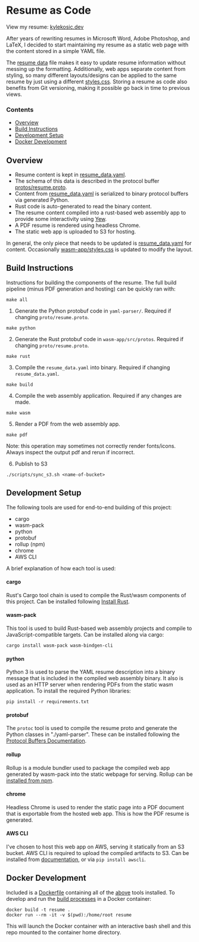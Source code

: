 # Resume as Code

View my resume: [kylekosic.dev](https://kylekosic.dev)


After years of rewriting resumes in Microsoft Word, Adobe Photoshop, and LaTeX, I decided to start maintaining my resume as a static web page with the content stored in a simple YAML file.


The [resume data](resume_data.yaml) file makes it easy to update resume information without messing up the formatting. Additionally, web apps separate content from styling, so many different layouts/designs can be applied to the same resume by just using a different [styles.css](wasm-app/styles.css). Storing a resume as code also benefits from Git versioning, making it possible go back in time to previous views.


### Contents
* [Overview](#overview)
* [Build Instructions](#building)
* [Development Setup](#dev-setup)
* [Docker Development](#docker-dev)


<a name="overview"></a>
## Overview

* Resume content is kept in [resume_data.yaml](resume_data.yaml).
* The schema of this data is described in the protocol buffer [protos/resume.proto](protos/resume.proto).
* Content from [resume_data.yaml](resume_data.yaml) is serialized to binary protocol buffers via generated Python.
* Rust code is auto-generated to read the binary content.
* The resume content compiled into a rust-based web assembly app to provide some interactivity using [Yew](https://yew.rs/docs/en/intro/).
* A PDF resume is rendered using headless Chrome.
* The static web app is uploaded to S3 for hosting.

In general, the only piece that needs to be updated is [resume_data.yaml](resume_data.yaml) for content. Occasionally [wasm-app/styles.css](wasm-app/styles.css) is updated to modify the layout.


<a name="building"></a>
## Build Instructions

Instructions for building the components of the resume. The full build pipeline (minus PDF generation and hosting) can be quickly ran with:
```
make all
```

1. Generate the Python protobuf code in `yaml-parser/`. Required if changing `proto/resume.proto`.
```
make python
```

2. Generate the Rust protobuf code in `wasm-app/src/protos`. Required if changing `proto/resume.proto`.
```
make rust
```

3. Compile the `resume_data.yaml` into binary. Required if changing `resume_data.yaml`.
```
make build
```

4. Compile the web assembly application. Required if any changes are made.
```
make wasm
```

5. Render a PDF from the web assembly app.
```
make pdf
```
Note: this operation may sometimes not correctly render fonts/icons. Always inspect the output pdf and rerun if incorrect.

6. Publish to S3
```
./scripts/sync_s3.sh <name-of-bucket>
```



<a name="dev-setup"></a>
## Development Setup
The following tools are used for end-to-end building of this project:
* cargo
* wasm-pack
* python
* protobuf
* rollup (npm)
* chrome
* AWS CLI

A brief explanation of how each tool is used:

#### cargo
Rust's Cargo tool chain is used to compile the Rust/wasm components of this project. Can be installed following [Install Rust](https://www.rust-lang.org/tools/install).

#### wasm-pack
This tool is used to build Rust-based web assembly projects and compile to JavaScript-compatible targets. Can be installed along via cargo:
```
cargo install wasm-pack wasm-bindgen-cli
```

#### python
Python 3 is used to parse the YAML resume description into a binary message that is included in the compiled web assembly binary. It also is used as an HTTP server when rendering PDFs from the static wasm application. To install the required Python libraries:
```
pip install -r requirements.txt
```

#### protobuf
The `protoc` tool is used to compile the resume proto and generate the Python classes in "./yaml-parser". These can be installed following the [Protocol Buffers Documentation](https://developers.google.com/protocol-buffers/docs/downloads).

#### rollup
Rollup is a module bundler used to package the compiled web app generated by wasm-pack into the static webpage for serving. Rollup can be [installed from npm](https://www.npmjs.com/package/rollup).

#### chrome
Headless Chrome is used to render the static page into a PDF document that is exportable from the hosted web app. This is how the PDF resume is generated.

#### AWS CLI
I've chosen to host this web app on AWS, serving it statically from an S3 bucket. AWS CLI is required to upload the compiled artifacts to S3. Can be installed from [documentation](https://docs.aws.amazon.com/cli/latest/userguide/cli-chap-install.html), or via `pip install awscli`.



<a name="docker-dev"></a>
## Docker Development

Included is a [Dockerfile](Dockerfile) containing all of the [above](#dev-setup) tools installed. To develop and run the [build processes](#building) in a Docker container:

```
docker build -t resume .
docker run --rm -it -v $(pwd):/home/root resume
```
This will launch the Docker container with an interactive bash shell and this repo mounted to the container home directory.
